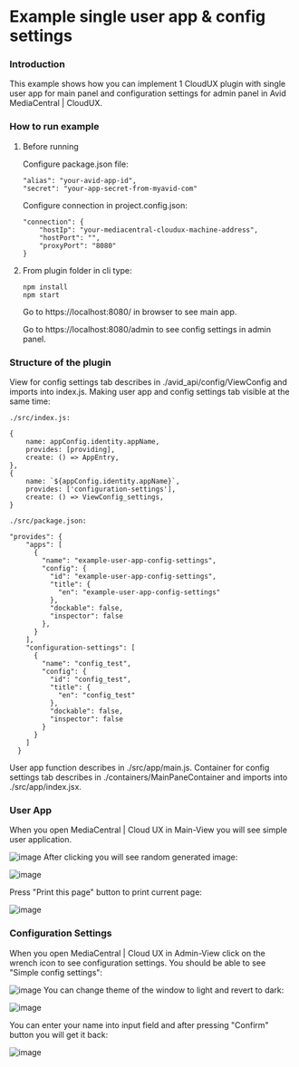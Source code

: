# Example single user app & config settings


### Introduction
This example shows how you can implement 1 CloudUX plugin with single user app for main panel and configuration settings for admin panel in Avid MediaCentral | CloudUX.

### How to run example

1. Before running 

	Configure package.json file:
	
	```text
	"alias": "your-avid-app-id",
    "secret": "your-app-secret-from-myavid-com"
    ```
	
	Configure connection in project.config.json:
	
	```text
	"connection": {
	    "hostIp": "your-mediacentral-cloudux-machine-address",
		"hostPort": "",
		"proxyPort": "8080"
	}
	```
	  
2. From plugin folder in cli type:
    
    ```text
	npm install
	npm start
	```
	Go to https://localhost:8080/ in browser to see main app.
	
	Go to https://localhost:8080/admin to see config settings in admin panel.
	

### Structure of the plugin

View for config settings tab describes in ./avid_api/config/ViewConfig and imports into index.js.
Making user app and config settings tab visible at the same time:
	
	./src/index.js:
	
	{
        name: appConfig.identity.appName,
        provides: [providing],
        create: () => AppEntry,
    },
    {
        name: `${appConfig.identity.appName}`,
        provides: ['configuration-settings'],
        create: () => ViewConfig_settings,
    }
	
	./src/package.json:
	
	"provides": {
        "apps": [
          {
            "name": "example-user-app-config-settings",
            "config": {
              "id": "example-user-app-config-settings",
              "title": {
                "en": "example-user-app-config-settings"
              },
              "dockable": false,
              "inspector": false
            },
          }
        ],
        "configuration-settings": [
          {
            "name": "config_test",
            "config": {
              "id": "config_test",
              "title": {
                "en": "config_test"
              },
              "dockable": false,
              "inspector": false
            }
          }
        ]
      }
	  
User app function describes in ./src/app/main.js. Container for config settings tab describes in ./containers/MainPaneContainer and imports into ./src/app/index.jsx.


### User App
When you open MediaCentral | Cloud UX in Main-View you will see simple user application.

![image](https://user-images.githubusercontent.com/50831927/87282650-2a14d600-c4fd-11ea-80d9-03030cbd0bc6.png)
After clicking you will see random generated image:

![image](https://user-images.githubusercontent.com/50831927/87282684-3305a780-c4fd-11ea-9fb2-d0c20a908e71.png)

Press "Print this page" button to print current page:

![image](https://user-images.githubusercontent.com/50831927/87282727-3ac54c00-c4fd-11ea-9cb4-feb0e9721368.png)

### Configuration Settings
When you open MediaCentral | Cloud UX in Admin-View click on the wrench icon to see configuration settings. You should be able to see "Simple config settings":

![image](https://user-images.githubusercontent.com/50831927/87282762-4284f080-c4fd-11ea-88e2-195d5748727b.png)
You can change theme of the window to light and revert to dark: 

![image](https://user-images.githubusercontent.com/50831927/87282783-49abfe80-c4fd-11ea-81ac-e716e2b4a59c.png)

You can enter your name into input field and after pressing "Confirm" button you will get it back:

![image](https://user-images.githubusercontent.com/50831927/87282815-516ba300-c4fd-11ea-8b6c-530047c4fc8b.png)
